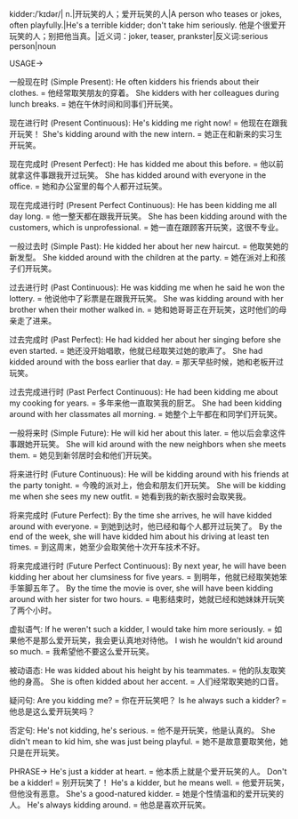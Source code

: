 kidder:/ˈkɪdər/| n.|开玩笑的人；爱开玩笑的人|A person who teases or jokes, often playfully.|He's a terrible kidder; don't take him seriously. 他是个很爱开玩笑的人；别把他当真。|近义词：joker, teaser, prankster|反义词:serious person|noun

USAGE->

一般现在时 (Simple Present):
He often kidders his friends about their clothes. = 他经常取笑朋友的穿着。
She kidders with her colleagues during lunch breaks. = 她在午休时间和同事们开玩笑。

现在进行时 (Present Continuous):
He's kidding me right now! = 他现在在跟我开玩笑！
She's kidding around with the new intern. = 她正在和新来的实习生开玩笑。

现在完成时 (Present Perfect):
He has kidded me about this before. = 他以前就拿这件事跟我开过玩笑。
She has kidded around with everyone in the office. = 她和办公室里的每个人都开过玩笑。

现在完成进行时 (Present Perfect Continuous):
He has been kidding me all day long. = 他一整天都在跟我开玩笑。
She has been kidding around with the customers, which is unprofessional. = 她一直在跟顾客开玩笑，这很不专业。

一般过去时 (Simple Past):
He kidded her about her new haircut. = 他取笑她的新发型。
She kidded around with the children at the party. = 她在派对上和孩子们开玩笑。

过去进行时 (Past Continuous):
He was kidding me when he said he won the lottery. = 他说他中了彩票是在跟我开玩笑。
She was kidding around with her brother when their mother walked in. = 她和她哥哥正在开玩笑，这时他们的母亲走了进来。

过去完成时 (Past Perfect):
He had kidded her about her singing before she even started. = 她还没开始唱歌，他就已经取笑过她的歌声了。
She had kidded around with the boss earlier that day. = 那天早些时候，她和老板开过玩笑。

过去完成进行时 (Past Perfect Continuous):
He had been kidding me about my cooking for years. = 多年来他一直取笑我的厨艺。
She had been kidding around with her classmates all morning. = 她整个上午都在和同学们开玩笑。


一般将来时 (Simple Future):
He will kid her about this later. = 他以后会拿这件事跟她开玩笑。
She will kid around with the new neighbors when she meets them. = 她见到新邻居时会和他们开玩笑。

将来进行时 (Future Continuous):
He will be kidding around with his friends at the party tonight. = 今晚的派对上，他会和朋友们开玩笑。
She will be kidding me when she sees my new outfit. = 她看到我的新衣服时会取笑我。

将来完成时 (Future Perfect):
By the time she arrives, he will have kidded around with everyone. = 到她到达时，他已经和每个人都开过玩笑了。
By the end of the week, she will have kidded him about his driving at least ten times. = 到这周末，她至少会取笑他十次开车技术不好。


将来完成进行时 (Future Perfect Continuous):
By next year, he will have been kidding her about her clumsiness for five years. = 到明年，他就已经取笑她笨手笨脚五年了。
By the time the movie is over, she will have been kidding around with her sister for two hours. = 电影结束时，她就已经和她妹妹开玩笑了两个小时。


虚拟语气:
If he weren't such a kidder, I would take him more seriously. = 如果他不是那么爱开玩笑，我会更认真地对待他。
I wish he wouldn't kid around so much. = 我希望他不要这么爱开玩笑。

被动语态:
He was kidded about his height by his teammates. = 他的队友取笑他的身高。
She is often kidded about her accent. = 人们经常取笑她的口音。


疑问句:
Are you kidding me? = 你在开玩笑吧？
Is he always such a kidder? = 他总是这么爱开玩笑吗？


否定句:
He's not kidding, he's serious. = 他不是开玩笑，他是认真的。
She didn't mean to kid him, she was just being playful. = 她不是故意要取笑他，她只是在开玩笑。


PHRASE->
He's just a kidder at heart. = 他本质上就是个爱开玩笑的人。
Don't be a kidder! = 别开玩笑了！
He's a kidder, but he means well. = 他爱开玩笑，但他没有恶意。
She's a good-natured kidder. = 她是个性情温和的爱开玩笑的人。
He's always kidding around. = 他总是喜欢开玩笑。
